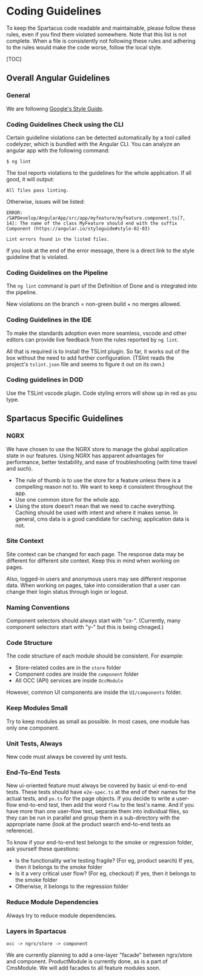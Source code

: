 # Coding Guidelines

To keep the Spartacus code readable and maintainable, please follow these rules, even if you find them violated somewhere. Note that this list is not complete.
When a file is consistently not following these rules and adhering to the rules would make the code worse, follow the local style.

[TOC]

## Overall Angular Guidelines

### General

We are following [Google's Style Guide](https://angular.io/guide/styleguide).

### Coding Guidelines Check using the CLI

Certain guideline violations can be detected automatically by a tool called codelyzer, which is bundled with the Angular CLI. You can analyze an angular app with the following command:

```
$ ng lint
```


The tool reports violations to the guidelines for the whole application.  If all good, it will output:

```
All files pass linting.
```

Otherwise, issues will be listed:

```
ERROR: /SAPDevelop/AngularApp/src/app/myfeature/myfeature.component.ts[7, 14]: The name of the class MyFeature should end with the suffix Component (https://angular.io/styleguide#style-02-03)

Lint errors found in the listed files.
```


If you look at the end of the error message, there is a direct link to the style guideline that is violated.

### Coding Guidelines on the Pipeline

The  `ng lint` command is part of the Definition of Done and is integrated into the pipeline. 

New violations on the branch = non-green build + no merges allowed.

### Coding Guidelines in the IDE

To make the standards adoption even more seamless, vscode and other editors can provide live feedback from the rules reported by `ng lint`.

All that is required is to install the TSLint plugin. So far, it works out of the box without the need to add further configuration. (TSlint reads the project's `tslint.json` file and seems to figure it out on its own.)

### Coding guidelines in DOD

Use the TSLint vscode plugin. Code styling errors will show up in red as you type.



## Spartacus Specific Guidelines

### NGRX

We have chosen to use the NGRX store to manage the global application state in our features. Using NGRX has apparent advantages for performance, better testability, and ease of troubleshooting (with time travel and such).

- The rule of thumb is to use the store for a feature unless there is a compelling reason not to.  We want to keep it consistent throughout the app.
- Use one common store for the whole app.
- Using the store doesn’t mean that we need to cache everything.  Caching should be used with intent and where it makes sense.  In general, cms data is a good candidate for caching; application data is not.

### Site Context

Site context can be changed for each page. The response data may be different for different site context. Keep this in mind when working on pages.

Also, logged-in users and anonymous users may see different response data. When working on pages, take into consideration that a user can change their login status through login or logout.

### Naming Conventions

Component selectors should always start with "cx-". (Currently, many component selectors start with "y-" but this is being chnaged.)

### Code Structure

The code structure of each module should be consistent. For example:

- Store-related codes are in the `store` folder
- Component codes are inside the `component` folder
- All OCC (API) services are inside `OccModule`

However, common UI components are inside the `UI/components` folder.

### Keep Modules Small

Try to keep modules as small as possible. In most cases, one module has only one component.

### Unit Tests, Always

New code must always be covered by unit tests.

### End-To-End Tests

New ui-oriented feature must always be covered by basic ui end-to-end tests. These tests should have `e2e-spec.ts` at the end of their names for the actual tests, and `po.ts` for the page objects. If you decide to write a user-flow end-to-end test, then add the word `flow` to the test's name. And if you have more than one user-flow test, separate them into individual files, so they can be run in parallel and group them in a sub-directory with the appropriate name (look at the product search end-to-end tests as reference).

To know if your end-to-end test belongs to the smoke or regression folder, ask yourself these questions:
- Is the functionality we’re testing fragile? (For eg, product search)
    If yes, then it belongs to the smoke folder
- Is it a very critical user flow? (For eg, checkout)
    If yes, then it belongs to the smoke folder
- Otherwise, it belongs to the regression folder

### Reduce Module Dependencies

Always try to reduce module dependencies.

### Layers in Spartacus

`occ -> ngrx/store -> component`

We are currently planning to add a one-layer "facade" between ngrx/store and component. ProductModule is currently done, as is a part of CmsModule. We will add facades to all feature modules soon.